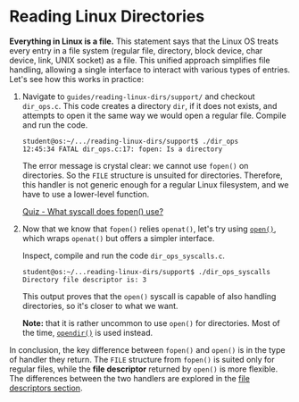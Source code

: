 # Reading Linux Directories

**Everything in Linux is a file.**
This statement says that the Linux OS treats every entry in a file system (regular file, directory, block device, char device, link, UNIX socket) as a file.
This unified approach simplifies file handling, allowing a single interface to interact with various types of entries.
Let's see how this works in practice:

1. Navigate to `guides/reading-linux-dirs/support/` and checkout `dir_ops.c`.
   This code creates a directory `dir`, if it does not exists, and attempts to open it the same way we would open a regular file.
   Compile and run the code.

   ```console
   student@os:~/.../reading-linux-dirs/support$ ./dir_ops
   12:45:34 FATAL dir_ops.c:17: fopen: Is a directory
   ```

   The error message is crystal clear: we cannot use `fopen()` on directories.
   So the `FILE` structure is unsuited for directories.
   Therefore, this handler is not generic enough for a regular Linux filesystem, and we have to use a lower-level function.

   [Quiz - What syscall does fopen() use?](../../drills/questions/fopen-syscall.md)

1. Now that we know that `fopen()` relies `openat()`, let's try using [`open()`](https://man7.org/linux/man-pages/man2/open.2.html), which wraps `openat()` but offers a simpler interface.

   Inspect, compile and run the code `dir_ops_syscalls.c`.

   ```console
   student@os:~/...reading-linux-dirs/support$ ./dir_ops_syscalls
   Directory file descriptor is: 3
   ```

   This output proves that the `open()` syscall is capable of also handling directories, so it's closer to what we want.

   **Note:** that it is rather uncommon to use `open()` for directories.
   Most of the time, [`opendir()`](https://man7.org/linux/man-pages/man3/opendir.3.html) is used instead.

In conclusion, the key difference between `fopen()` and `open()` is in the type of handler they return.
The `FILE` structure from `fopen()` is suited only for regular files, while the **file descriptor** returned by `open()` is more flexible.
The differences between the two handlers are explored in the [file descriptors section](../../../file-descriptors/reading/file-descriptors.md).
